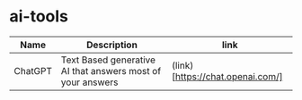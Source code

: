 # ai-tools
| Name | Description | link |
|------|-------------|------|
|ChatGPT| Text Based generative AI that answers most of your answers | (link)[https://chat.openai.com/] |
